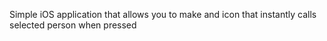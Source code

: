 Simple iOS application that allows you to make and icon that instantly calls selected person when pressed